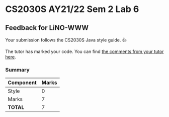 # CS2030S AY21/22 Sem 2 Lab 6
## Feedback for LiNO-WWW
Your submission follows the CS2030S Java style guide. :+1:

The tutor has marked your code. You can find [the comments from your tutor here](https://www.github.com/nus-cs2030s-2122-s2/lab6-LiNO-WWW/commit/7c4b9c17da8f24230c98d78b1777f571917680c7).
### Summary

| Component | Marks |
|-----------|-------|
| Style | 0 |
| Marks | 7 |
| **TOTAL** | 7 |
